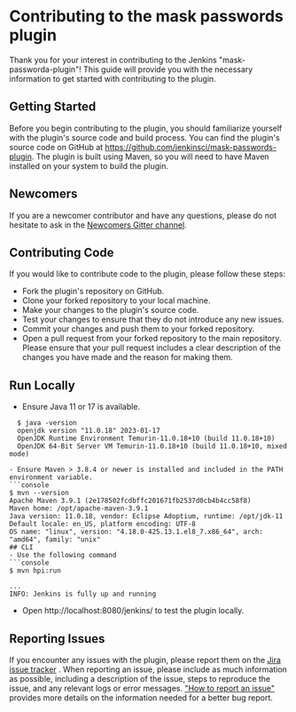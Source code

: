 # Contributing to the mask passwords plugin

Thank you for your interest in contributing to the Jenkins "mask-passworda-plugin"! This guide will provide you with the necessary information to get started with contributing to the plugin.

## Getting Started
Before you begin contributing to the plugin, you should familiarize yourself with the plugin's source code and build process. You can find the plugin's source code on GitHub at https://github.com/jenkinsci/mask-passwords-plugin. The plugin is built using Maven, so you will need to have Maven installed on your system to build the plugin.

## Newcomers
If you are a newcomer contributor and have any questions, please do not hesitate to ask in the [Newcomers Gitter channel](https://app.gitter.im/#/room/#jenkinsci_newcomer-contributors:gitter.im).

## Contributing Code
If you would like to contribute code to the plugin, please follow these steps:

* Fork the plugin's repository on GitHub.
* Clone your forked repository to your local machine.
* Make your changes to the plugin's source code.
* Test your changes to ensure that they do not introduce any new issues.
* Commit your changes and push them to your forked repository.
* Open a pull request from your forked repository to the main repository. Please ensure that your pull request includes a clear description of the changes you have made and the reason for making them.

## Run Locally
* Ensure Java 11 or 17 is available.
```console
  $ java -version
  openjdk version "11.0.18" 2023-01-17
  OpenJDK Runtime Environment Temurin-11.0.18+10 (build 11.0.18+10)
  OpenJDK 64-Bit Server VM Temurin-11.0.18+10 (build 11.0.18+10, mixed mode)

- Ensure Maven > 3.8.4 or newer is installed and included in the PATH environment variable.
```console
$ mvn --version
Apache Maven 3.9.1 (2e178502fcdbffc201671fb2537d0cb4b4cc58f8)
Maven home: /opt/apache-maven-3.9.1
Java version: 11.0.18, vendor: Eclipse Adoptium, runtime: /opt/jdk-11
Default locale: en_US, platform encoding: UTF-8
OS name: "linux", version: "4.18.0-425.13.1.el8_7.x86_64", arch: "amd64", family: "unix"
## CLI
- Use the following command
```console
$ mvn hpi:run
```
```console
...
INFO: Jenkins is fully up and running
```
- Open http://localhost:8080/jenkins/ to test the plugin locally.

## Reporting Issues
 If you encounter any issues with the plugin, please report them on the [Jira issue tracker](https://www.jenkins.io/participate/report-issue/redirect/#15761) . When reporting an issue, please include as much information as possible, including a description of the issue, steps to reproduce the issue, and any relevant logs or error messages.  ["How to report an issue"](https://www.jenkins.io/participate/report-issue/) provides more details on the information needed for a better bug report.
